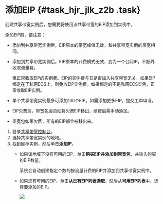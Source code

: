 # 添加EIP {#task_hjr_jlk_z2b .task}

创建共享带宽实例后，您需要将使用该共享带宽的EIP添加到实例中。

添加EIP前，请注意：

-   添加到共享带宽实例后，EIP原本的带宽峰值无效，和共享带宽实例的带宽相同。

-   添加到共享带宽实例后，EIP原本的计费模式无效，变为一个公网IP，不额外收取流量费。

    但正常收取EIP的实例费。EIP的实例费与其是否加入共享带宽无关，如果EIP绑定在了私网ECS上，则免收EIP实例费。如果绑定的不是私网ECS实例，正常收取EIP实例。

-   单个共享带宽实例最多可添加100个EIP。如需添加更多EIP，提交工单申请。

-   EIP欠费后，带宽包会自动将欠费EIP移出，续费后需手动添加。

-   带宽包如果欠费，所有的EIP都会被移出来。


1.  登录[共享带宽控制台](https://vpcnext.console.aliyun.com/cbwp/cn-hongkong/cbwps)。
2.  选择共享带宽实例的地域。
3.  找到目标实例，然后单击**添加IP**。 
    -   如果该地域下没有可用的EIP，单击**购买EIP并添加到带宽包**，并输入购买的EIP数量。

        系统会自动创建指定个数的按流量计费的EIP并添加到共享带宽实例中。

    -   如果您有可用的EIP，单击**从已有EIP列表选取**，然后从**可用EIP列表**中，选择要添加的EIP。

        ![](http://static-aliyun-doc.oss-cn-hangzhou.aliyuncs.com/assets/img/19039/155921563011049_zh-CN.png)


